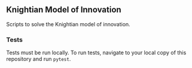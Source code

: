 
## Knightian Model of Innovation

Scripts to solve the Knightian model of innovation.

### Tests

Tests must be run locally. To run tests, navigate to your local copy of this repository and run `pytest`.